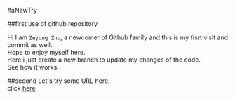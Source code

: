 #aNewTry

##first use of github repository

Hi I am `Zeyong Zhu`, a newcomer of Github family and this is my fisrt visit and commit as well.<br>
Hope to enjoy myself here.<br>
Here i just create a new branch to update my changes of the code.<br>
See how it works.<br>

##second
Let's try some URL here.<br>
click [here](https://github.com/CyC2018/CS-Notes"reference") <br>
